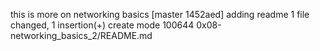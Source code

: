 this is more on networking basics
[master 1452aed] adding readme
 1 file changed, 1 insertion(+)
 create mode 100644 0x08-networking_basics_2/README.md
